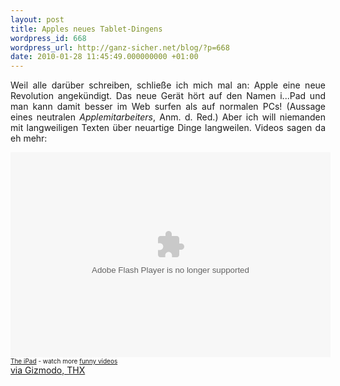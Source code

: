 ```yaml
---
layout: post
title: Apples neues Tablet-Dingens
wordpress_id: 668
wordpress_url: http://ganz-sicher.net/blog/?p=668
date: 2010-01-28 11:45:49.000000000 +01:00
---
```

<p style="text-align: justify;">Weil alle darüber schreiben, schließe ich mich mal an: Apple eine neue Revolution angekündigt. Das neue Gerät hört auf den Namen i...Pad und man kann damit besser im Web surfen als auf normalen PCs! (Aussage eines neutralen<em> Applemitarbeiters</em>, Anm. d. Red.)
Aber ich will niemanden mit langweiligen Texten über neuartige Dinge langweilen. Videos sagen da eh mehr:</p>
<object id="ordie_player_167d70800c" classid="clsid:d27cdb6e-ae6d-11cf-96b8-444553540000" width="512" height="328" codebase="http://download.macromedia.com/pub/shockwave/cabs/flash/swflash.cab#version=6,0,40,0"><param name="flashvars" value="key=167d70800c&amp;vert=funnyordie_co_uk" /><param name="allowfullscreen" value="true" /><param name="allowscriptaccess" value="always" /><param name="src" value="http://player.ordienetworks.com/flash/fodplayer.swf" /><param name="name" value="ordie_player_167d70800c" /><param name="quality" value="high" /><embed id="ordie_player_167d70800c" type="application/x-shockwave-flash" width="512" height="328" src="http://player.ordienetworks.com/flash/fodplayer.swf" quality="high" name="ordie_player_167d70800c" allowscriptaccess="always" allowfullscreen="true" flashvars="key=167d70800c&amp;vert=funnyordie_co_uk"></embed></object>
<div style="text-align: left; font-size: x-small; margin-top: 0pt; width: 512px;"><a title="from FoD Team UK" href="http://www.funnyordie.co.uk/videos/167d70800c/the-ipad">The iPad</a> - watch more <a title="on Funny or Die UK" href="http://www.funnyordie.co.uk/">funny videos</a></div>
<a href="http://www.gizmodo.de/2010/01/28/moment-alles-falsch-hier-ist-das-echte-ipad.html" target="_blank">via Gizmodo, THX</a>
